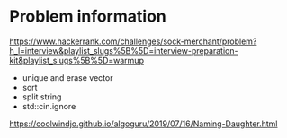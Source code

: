 # Problem information

<https://www.hackerrank.com/challenges/sock-merchant/problem?h_l=interview&playlist_slugs%5B%5D=interview-preparation-kit&playlist_slugs%5B%5D=warmup>

- unique and erase vector
- sort
- split string
- std::cin.ignore

<https://coolwindjo.github.io/algoguru/2019/07/16/Naming-Daughter.html>
